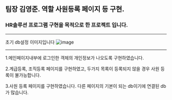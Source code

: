 ## 팀장 김영준. 역할 사원등록 페이지 등 구현.


### HR솔루션 프로그램 구현을 목적으로 한 프로젝트 입니다.
---

초기 db설정 이미지입니다
![image](https://user-images.githubusercontent.com/107930703/215380214-584fed20-3be8-422f-b521-fd2195a639eb.png)

---


1.메인페이지내부에 로그인한 객체의 개인정보가 나오도록 구현하였습니다.

2.계급등록, 조직등록 페이지를 구현하였고, 두가지 목록이 등록되지 않을 경우 사원 등록이 불가능합니다.

3.사원 등록 페이지를 구현하였습니다.
  다른 페이지의 기본이 되는 db이기에 연결된 db가 많습니다.



